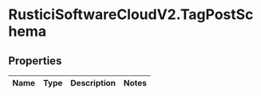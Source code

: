 # RusticiSoftwareCloudV2.TagPostSchema

## Properties
Name | Type | Description | Notes
------------ | ------------- | ------------- | -------------



